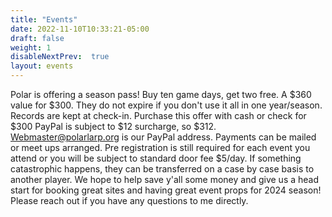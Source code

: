 ```yaml
---
title: "Events"
date: 2022-11-10T10:33:21-05:00
draft: false
weight: 1
disableNextPrev:  true
layout: events
---
```




Polar is offering a season pass!
Buy ten game days, get two free. 
A $360 value for $300.
They do not expire if you don't use it all in one year/season. Records are kept at check-in.
Purchase this offer with cash or check for $300
PayPal is subject to $12 surcharge, so $312. Webmaster@polarlarp.org is our PayPal address. 
Payments can be mailed or meet ups arranged.
Pre registration is still required for each event you attend or you will be subject to standard door fee $5/day.
If something catastrophic happens, they can be transferred on a case by case basis to another player. 
We hope to help save y'all some money and give us a head start for booking great sites and having great event props for 2024 season!
Please reach out if you have any questions to me directly.
